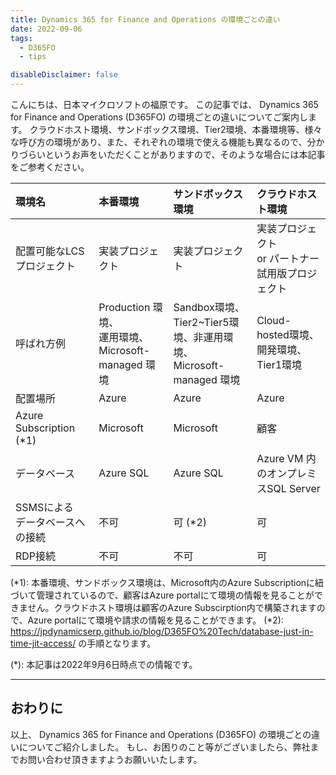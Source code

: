 ```yaml
---
title: Dynamics 365 for Finance and Operations の環境ごとの違い
date: 2022-09-06
tags:
  - D365FO
  - tips

disableDisclaimer: false
---
```


こんにちは、日本マイクロソフトの福原です。
この記事では、 Dynamics 365 for Finance and Operations (D365FO) の環境ごとの違いについてご案内します。
クラウドホスト環境、サンドボックス環境、Tier2環境、本番環境等、様々な呼び方の環境があり、また、それぞれの環境で使える機能も異なるので、分かりづらいというお声をいただくことがありますので、そのような場合には本記事をご参考ください。

<!-- more -->




| 環境名                         | 本番環境                 | サンドボックス環境                       | クラウドホスト環境                               | 
| :----------------------------- | :----------------------- | :--------------------------------------- | :----------------------------------------------- | 
| 配置可能なLCSプロジェクト                 | 実装プロジェクト         | 実装プロジェクト                         | 実装プロジェクト<br>  or パートナー試用版プロジェクト | 
| 呼ばれ方例                   | Production 環境、<br> 運用環境、 <br> Microsoft-managed 環境  | Sandbox環境、<br> Tier2~Tier5環境、非運用環境、 <br> Microsoft-managed 環境   | Cloud-hosted環境、<br> 開発環境、Tier1環境            | 
| 配置場所                       | Azure                    | Azure                                    | Azure                                            | 
| Azure Subscription (*1)             | Microsoft                | Microsoft                                | 顧客                                             | 
| データベース                   | Azure SQL                | Azure SQL                                | Azure VM 内のオンプレミスSQL Server              | 
| SSMSによる<br> データベースへの接続 | 不可                     | 可 (*2)                                       | 可                                               | 
| RDP接続                        | 不可                     | 不可                                     | 可                                               | 

(*1): 本番環境、サンドボックス環境は、Microsoft内のAzure Subscriptionに紐づいて管理されているので、顧客はAzure portalにて環境の情報を見ることができません。クラウドホスト環境は顧客のAzure Subscirption内で構築されますので、Azure portalにて環境や請求の情報を見ることができます。
(*2): https://jpdynamicserp.github.io/blog/D365FO%20Tech/database-just-in-time-jit-access/ の手順となります。

(*): 本記事は2022年9月6日時点での情報です。


---
## おわりに  

以上、 Dynamics 365 for Finance and Operations (D365FO) の環境ごとの違いについてご紹介しました。
もし、お困りのこと等がございましたら、弊社までお問い合わせ頂きますようお願いいたします。
